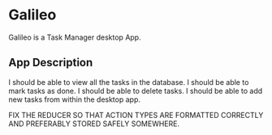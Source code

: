# Galileo

Galileo is a Task Manager desktop App.

## App Description

I should be able to view all the tasks in the database.
I should be able to mark tasks as done.
I should be able to delete tasks.
I should be able to add new tasks from within the desktop app.

FIX THE REDUCER SO THAT ACTION TYPES ARE FORMATTED CORRECTLY AND PREFERABLY STORED SAFELY SOMEWHERE.